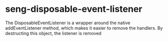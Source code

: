 # seng-disposable-event-listener
The DisposableEventListener is a wrapper around the native addEventListener method, which makes it easier to remove the handlers. By destructing this object, the listener is removed
